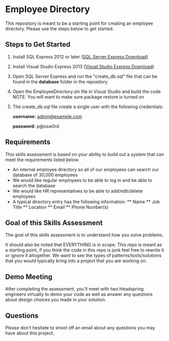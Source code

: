 # Employee Directory #

This repository is meant to be a starting point for creating an employee directory. Please use the steps below to get started.

## Steps to Get Started ##

1. Install SQL Express 2012 or later ([SQL Server Express Download](http://msdn.microsoft.com/en-us/evalcenter/dn434042.aspx))
2. Install Visual Studio Express 2013 ([Visual Studio Express Download](http://www.visualstudio.com/downloads/download-visual-studio-vs#d-express-windows-8))
3. Open SQL Server Express and run the "create_db.sql" file that can be found in the **database** folder in the repository
4. Open the EmployeeDirectory.sln file in Visual Studio and build the code
   NOTE: You will want to make sure package restore is turned on
5. The create_db.sql file create a single user with the following credentials:

     **username:** admin@example.com

     **password:** p@ssw0rd

## Requirements ##

This skills assessment is based on your ability to build out a system that can meet the requirements listed below.  

* An internal employee directory so all of our employees can search our database of 30,000 employees
* We would like regular employees to be able to log in and be able to search the database
* We would like HR representatives to be able to add/edit/delete employees
* A typical directory entry has the following information:
** Name
** Job Title
** Location
** Email
** Phone Number(s)

## Goal of this Skills Assessment ##

The goal of this skills assessment is to understand how you solve problems. 

It should also be noted that EVERYTHING is in scope.  This repo is meant as a starting point, if you think the code in this repo is junk feel free to rewrite it or ignore it altogether.  We want to see the types of patterns/tools/solutions that you would typically bring into a project that you are working on.

## Demo Meeting ##

After completing the assessment, you'll meet with two Headspring engineers virtually to demo your code as well as answer any questions about design choices you made in your solution.

## Questions ##

Please don't hesitate to shoot off an email about any questions you may have about this project.